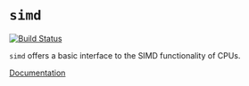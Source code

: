 # `simd`

[![Build Status](https://travis-ci.org/huonw/simd.png)](https://travis-ci.org/huonw/simd)

`simd` offers a basic interface to the SIMD functionality of CPUs.

[Documentation](http://huonw.github.io/simd/simd)
